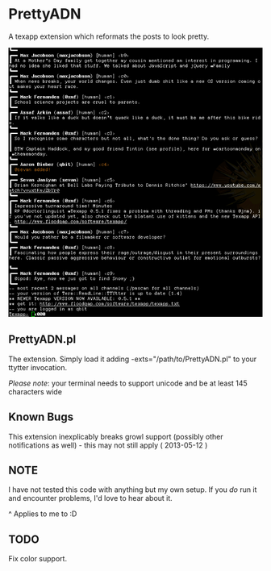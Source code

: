 PrettyADN
============

A texapp extension which reformats the posts to look pretty.

![Screen shot](screenshot.png)

PrettyADN.pl
---------------

The extension.  Simply load it adding -exts="/path/to/PrettyADN.pl" to your
ttytter invocation.

*Please note*: your terminal needs to support unicode and be at least 145
characters wide

Known Bugs
----------

This extension inexplicably breaks growl support (possibly other notifications
as well) - this may not still apply ( 2013-05-12 )

NOTE
----

I have not tested this code with anything but my own setup.  If you *do* run it
and encounter problems, I'd love to hear about it.

^ Applies to me to :D

TODO
----

Fix color support.
